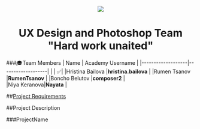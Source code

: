<p align="center">
<a href="http://academy.telerik.com/">
<img src="https://camo.githubusercontent.com/08ecbe7b67d65cc7c6990787e2836b27b4296f2d/68747470733a2f2f7261772e6769746875622e636f6d2f666c65787472792f54656c6572696b2d41636164656d792f6d61737465722f50726f6772616d6d696e6725323077697468253230432532332f436f6465732f4f746865722f54656c6572696b2e706e67"/>
</a>

<h1 align="center">UX Design and Photoshop Team "Hard work unaited"</h1>

###:mortar_board:Team Members
| Name              | Academy Username      	|
|-------------------|-------------------|
|                   | :white_check_mark:|
|Hristina Bailova |__hristina.bailova__	        |
|Rumen Tsanov |__RumenTsanov__	        |
|Boncho Belutov |__composer2__ |	
|Niya Keranova|__Nayata__       	|	

##<a href="https://github.com/UX-Design-and-PS/Hard-work-unaited/blob/master/Course-project-assignment.md">Project Requirements</a>  

##Project Description

###ProjectName

